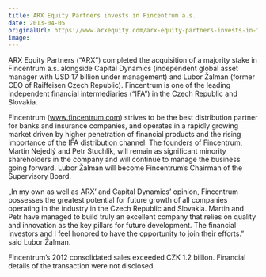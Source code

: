 ```yaml
---
title: ARX Equity Partners invests in Fincentrum a.s.
date: 2013-04-05
originalUrl: https://www.arxequity.com/arx-equity-partners-invests-in-fincentrum-a-s/
image:
---
```


ARX Equity Partners (“ARX”) completed the acquisition of a majority stake in Fincentrum a.s. alongside Capital Dynamics (independent global asset manager with USD 17 billion under management) and Lubor Žalman (former CEO of Raiffeisen Czech Republic). Fincentrum is one of the leading independent financial intermediaries (“IFA”) in the Czech Republic and Slovakia.

Fincentrum (www.fincentrum.com) strives to be the best distribution partner for banks and insurance companies, and operates in a rapidly growing market driven by higher penetration of financial products and the rising importance of the IFA distribution channel. The founders of Fincentrum, Martin Nejedlý and Petr Stuchlík, will remain as significant minority shareholders in the company and will continue to manage the business going forward. Lubor Žalman will become Fincentrum’s Chairman of the Supervisory Board.

„In my own as well as ARX’ and Capital Dynamics’ opinion, Fincentrum possesses the greatest potential for future growth of all companies operating in the industry in the Czech Republic and Slovakia. Martin and Petr have managed to build truly an excellent company that relies on quality and innovation as the key pillars for future development. The financial investors and I feel honored to have the opportunity to join their efforts.” said Lubor Žalman.

Fincentrum’s 2012 consolidated sales exceeded CZK 1.2 billion. Financial details of the transaction were not disclosed.
